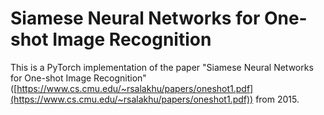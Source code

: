 # Siamese Neural Networks for One-shot Image Recognition

This is a PyTorch implementation of the paper "Siamese Neural Networks for One-shot Image Recognition" ([https://www.cs.cmu.edu/~rsalakhu/papers/oneshot1.pdf](https://www.cs.cmu.edu/~rsalakhu/papers/oneshot1.pdf))
from 2015. 
